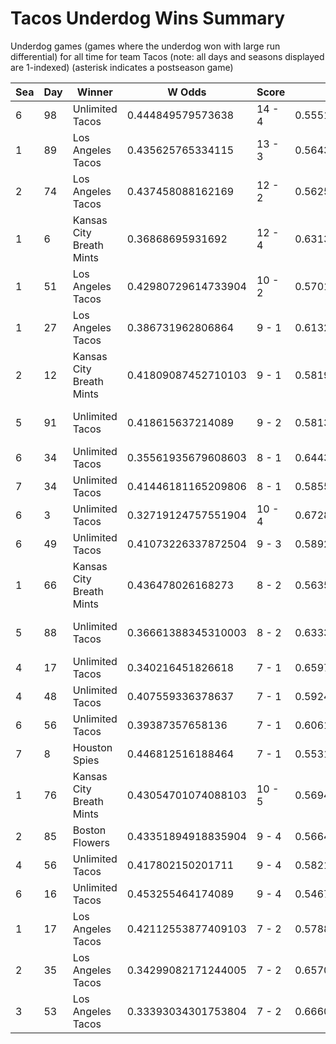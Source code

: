 # Tacos Underdog Wins Summary



Underdog games (games where the underdog won with large run differential) for all time for team Tacos (note: all days and seasons displayed are 1-indexed) (asterisk indicates a postseason game)


| Sea | Day | Winner | W Odds | Score | L Odds | Loser | 
| ------ |------ |------ |------ |------ |------ |------ |
| 6 | 98 | Unlimited Tacos | 0.444849579573638 | 14 - 4 | 0.5551504204263611 | Hellmouth Sunbeams | 
| 1 | 89 | Los Angeles Tacos | 0.435625765334115 | 13 - 3 | 0.564374234665884 | Kansas City Breath Mints | 
| 2 | 74 | Los Angeles Tacos | 0.437458088162169 | 12 - 2 | 0.5625419118378301 | Hawaii Fridays | 
| 1 | 6 | Kansas City Breath Mints | 0.36868695931692 | 12 - 4 | 0.631313040683079 | Los Angeles Tacos | 
| 1 | 51 | Los Angeles Tacos | 0.42980729614733904 | 10 - 2 | 0.5701927038526601 | Chicago Firefighters | 
| 1 | 27 | Los Angeles Tacos | 0.386731962806864 | 9 - 1 | 0.613268037193135 | Hawaii Fridays | 
| 2 | 12 | Kansas City Breath Mints | 0.41809087452710103 | 9 - 1 | 0.5819091254728981 | Los Angeles Tacos | 
| 5 | 91 | Unlimited Tacos | 0.418615637214089 | 9 - 2 | 0.58138436278591 | Charleston Shoe Thieves | 
| 6 | 34 | Unlimited Tacos | 0.35561935679608603 | 8 - 1 | 0.6443806432039131 | Miami Dalé | 
| 7 | 34 | Unlimited Tacos | 0.41446181165209806 | 8 - 1 | 0.5855381883479011 | New York Millennials | 
| 6 | 3 | Unlimited Tacos | 0.32719124757551904 | 10 - 4 | 0.67280875242448 | Breckenridge Jazz Hands | 
| 6 | 49 | Unlimited Tacos | 0.41073226337872504 | 9 - 3 | 0.5892677366212741 | Breckenridge Jazz Hands | 
| 1 | 66 | Kansas City Breath Mints | 0.436478026168273 | 8 - 2 | 0.5635219738317261 | Los Angeles Tacos | 
| 5 | 88 | Unlimited Tacos | 0.36661388345310003 | 8 - 2 | 0.633386116546899 | San Francisco Lovers | 
| 4 | 17 | Unlimited Tacos | 0.340216451826618 | 7 - 1 | 0.659783548173381 | Chicago Firefighters | 
| 4 | 48 | Unlimited Tacos | 0.407559336378637 | 7 - 1 | 0.592440663621362 | Dallas Steaks | 
| 6 | 56 | Unlimited Tacos | 0.39387357658136 | 7 - 1 | 0.6061264234186391 | Chicago Firefighters | 
| 7 | 8 | Houston Spies | 0.446812516188464 | 7 - 1 | 0.553187483811534 | Unlimited Tacos | 
| 1 | 76 | Kansas City Breath Mints | 0.43054701074088103 | 10 - 5 | 0.569452989259118 | Los Angeles Tacos | 
| 2 | 85 | Boston Flowers | 0.43351894918835904 | 9 - 4 | 0.56648105081164 | Los Angeles Tacos | 
| 4 | 56 | Unlimited Tacos | 0.417802150201711 | 9 - 4 | 0.582197849798288 | Kansas City Breath Mints | 
| 6 | 16 | Unlimited Tacos | 0.453255464174089 | 9 - 4 | 0.5467445358259101 | Miami Dalé | 
| 1 | 17 | Los Angeles Tacos | 0.42112553877409103 | 7 - 2 | 0.578874461225908 | Dallas Steaks | 
| 2 | 35 | Los Angeles Tacos | 0.34299082171244005 | 7 - 2 | 0.657009178287559 | Chicago Firefighters | 
| 3 | 53 | Los Angeles Tacos | 0.33393034301753804 | 7 - 2 | 0.666069656982461 | Hawaii Fridays | 


